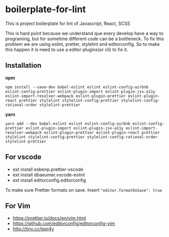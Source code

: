 # boilerplate-for-lint
This is project boilerplate for lint of Javascript, React, SCSS

This is hard point because we understand que every develop have a way to programing, but for sometime different code can be a bottleneck. To fix this problem we are using eslint, pretter, stylelint and editorconfig. So to make this happen it is need to use a editor plugins(or cli) to fix it.

## Installation

**npm**

`npm install --save-dev babel-eslint eslint eslint-config-airbnb eslint-config-prettier eslint-plugin-import eslint-plugin-jsx-a11y eslint-import-resolver-webpack eslint-plugin-prettier eslint-plugin-react prettier stylelint stylelint-config-prettier stylelint-config-rational-order stylelint-prettier`

**yarn**

`yarn add --dev babel-eslint eslint eslint-config-airbnb eslint-config-prettier eslint-plugin-import eslint-plugin-jsx-a11y eslint-import-resolver-webpack eslint-plugin-prettier eslint-plugin-react prettier stylelint stylelint-config-prettier stylelint-config-rational-order stylelint-prettier`

## For vscode

- ext install esbenp.prettier-vscode
- ext install dbaeumer.vscode-eslint
- ext install editorconfig.editorconfig

To make sure Prettier formats on save. Insert `"editor.formatOnSave": true`

## For Vim

- https://prettier.io/docs/en/vim.html
- https://github.com/editorconfig/editorconfig-vim
- http://tiny.cc/ippj4y
